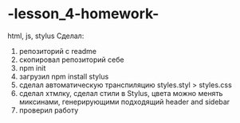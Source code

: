 # -lesson_4-homework-
html, js, stylus
Сделал:
1. репозиторий с readme
2. скопировал репозиторий себе
3. npm init
4. загрузил npm install stylus
5. сделал автоматическую транспиляцию styles.styl > styles.css
6. сделал хтмлку, сделал стили в Stylus, цвета можно менять миксинами, генерирующими подходящий header and sidebar
7. проверил работу
